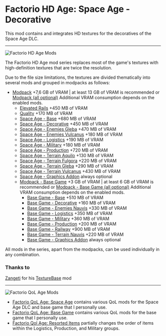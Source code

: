 # Factorio HD Age: Space Age - Decorative

This mod contains and integrates HD textures for the decoratives of the Space Age DLC.

***

![Factorio HD Age Mods](https://codeberg.org/Ingo_Igel/Factorio_HD_Age_and_Factorio_QoL_Age/raw/branch/main/.gallery/Factorio_HD_Age_Logo.png)

The Factorio HD Age mod series replaces most of the game's textures with high-definition textures that are twice the resolution.

Due to the file size limitations, the textures are divided thematically into several mods and grouped in modpacks as follows:

* [Modpack](https://mods.factorio.com/mod/factorio_hd_age_modpack) +7,6 GB of VRAM | at least 13 GB of VRAM is recommended
  or [Modpack (all optional)](https://mods.factorio.com/mod/factorio_hd_age_modpack_optional) Additional VRAM consumption depends on the enabled mods.
  * [Elevated Rails](https://mods.factorio.com/mod/factorio_hd_age_elevated_rails) +450 MB of VRAM
  * [Quality](https://mods.factorio.com/mod/factorio_hd_age_quality) +170 MB of VRAM
  * [Space Age - Base](https://mods.factorio.com/mod/factorio_hd_age_space_age_base) +680 MB of VRAM
  * [Space Age - Decorative](https://mods.factorio.com/mod/factorio_hd_age_space_age_decorative) +450 MB of VRAM
  * [Space Age - Enemies Gleba](https://mods.factorio.com/mod/factorio_hd_age_space_age_enemies_gleba) +470 MB of VRAM
  * [Space Age - Enemies Vulcanus](https://mods.factorio.com/mod/factorio_hd_age_space_age_enemies_vulcanus) +180 MB of VRAM
  * [Space Age - Logistics](https://mods.factorio.com/mod/factorio_hd_age_space_age_logistics) +190 MB of VRAM
  * [Space Age - Military](https://mods.factorio.com/mod/factorio_hd_age_space_age_military) +180 MB of VRAM
  * [Space Age - Production](https://mods.factorio.com/mod/factorio_hd_age_space_age_production) +720 MB of VRAM
  * [Space Age - Terrain Aquilo](https://mods.factorio.com/mod/factorio_hd_age_space_age_terrain_aquilo) +130 MB of VRAM
  * [Space Age - Terrain Fulgora](https://mods.factorio.com/mod/factorio_hd_age_space_age_terrain_fulgora) +220 MB of VRAM
  * [Space Age - Terrain Gleba](https://mods.factorio.com/mod/factorio_hd_age_space_age_terrain_gleba) +290 MB of VRAM
  * [Space Age - Terrain Vulcanus](https://mods.factorio.com/mod/factorio_hd_age_space_age_terrain_vulcanus) +430 MB of VRAM
  * [Space Age - Graphics Addon](https://mods.factorio.com/mod/factorio_hd_age_space_age_graphics_addon) always optional
  * [Modpack - Base Game](https://mods.factorio.com/mod/factorio_hd_age_modpack_base_game_only) +3 GB of VRAM | at least 6 GB of VRAM is recommended
    or [Modpack - Base Game (all optional)](https://mods.factorio.com/mod/factorio_hd_age_modpack_base_game_optional) Additional VRAM consumption depends on the enabled mods.
    * [Base Game - Base](https://mods.factorio.com/mod/factorio_hd_age_base_game_base) +510 MB of VRAM
    * [Base Game - Decorative](https://mods.factorio.com/mod/factorio_hd_age_base_game_decorative) +160 MB of VRAM
    * [Base Game - Enemies Nauvis](https://mods.factorio.com/mod/factorio_hd_age_base_game_enemies_nauvis) +330 MB of VRAM
    * [Base Game - Logistics](https://mods.factorio.com/mod/factorio_hd_age_base_game_logistics) +350 MB of VRAM
    * [Base Game - Military](https://mods.factorio.com/mod/factorio_hd_age_base_game_military) +360 MB of VRAM
    * [Base Game - Production](https://mods.factorio.com/mod/factorio_hd_age_base_game_production) +200 MB of VRAM
    * [Base Game - Railway](https://mods.factorio.com/mod/factorio_hd_age_base_game_railway) +900 MB of VRAM
    * [Base Game - Terrain Nauvis](https://mods.factorio.com/mod/factorio_hd_age_base_game_terrain_nauvis) +220 MB of VRAM
    * [Base Game - Graphics Addon](https://mods.factorio.com/mod/factorio_hd_age_base_game_graphics_addon) always optional

All mods in the series, apart from the modpacks, can be used individually in any combination.

### Thanks to
[Zangeti](https://mods.factorio.com/user/Zangeti) for his [TextureBase](https://mods.factorio.com/mod/texturebase) mod

***

![Factorio QoL Age Mods](https://codeberg.org/Ingo_Igel/Factorio_HD_Age_and_Factorio_QoL_Age/raw/branch/main/.gallery/Factorio_QoL_Age_Logo.png)

* [Factorio QoL Age: Space Age](https://mods.factorio.com/mod/factorio_qol_age_space_age)
  contains various QoL mods for the Space Age DLC and base game that I personally use.
* [Factorio QoL Age: Base Game](https://mods.factorio.com/mod/factorio_qol_age_base_game)
  contains various QoL mods for the base game that I personally use.
* [Factorio Qol Age: Resorted Items](https://mods.factorio.com/mod/factorio_qol_age_resorted_items)
  partially changes the order of items within the Logistics, Production, and Military groups.

